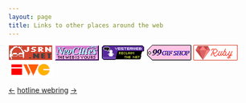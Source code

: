 ```yaml
---
layout: page
title: Links to other places around the web
---
```


<div class="badge-list">
<a href="/"><img src="/assets/images/badge.png" alt="jsrn.net"></a>
<a href="https://neocities.org"><img src="/assets/images/badges/neocities.gif" alt="Neocities"></a>
<a href="https://yesterweb.org"><img src="/assets/images/badges/yesterweb.png" alt="Yesterweb.org"></a>
<a href="https://99gifshop.neocities.org/"><img src="/assets/images/badges/99-gif-store.png" alt="99 Gif Shop"></a>
<a href="https://www.ruby-lang.org"><img src="/assets/images/badges/ruby.png" alt="The Ruby programming language"></a>
<a href="https://indieweb.org/"><img src="/assets/images/badges/iwc.png" alt="IndieWeb Camp"></a>
</div>

<div class="webrings">
  <p>
    <a href="https://hotlinewebring.club/jsrn/previous">←</a> <a href="https://hotlinewebring.club/">hotline webring</a> <a href="https://hotlinewebring.club/jsrn/next">→</a>
  </p>
</div>
